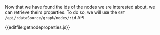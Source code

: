Now that we have found the ids of the nodes we are interested about, we can retrieve theirs properties.
To do so, we will use the `GET /api/:dataSource/graph/nodes/:id` API.

{{editfile:getnodeproperties.js}}
